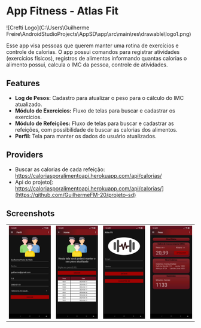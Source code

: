 # App Fitness - Atlas Fit

![Crefti Logo](C:\Users\Guilherme Freire\AndroidStudioProjects\AppSD\app\src\main\res\drawable\logo1.png)

Esse app visa pessoas que querem manter uma rotina de exercícios e controle de calorias. O app possui  comandos para registrar atividades (exercícios físicos), registros de alimentos informando quantas calorias o alimento possui, calcula o IMC da pessoa, controle de atividades. 
## Features

- **Log de Pesos:** Cadastro para atualizar o peso para o cálculo do IMC atualizado.
- **Módulo de Exercícios:** Fluxo de telas para buscar e cadastrar os exercícios.
- **Módulo de Refeições:** Fluxo de telas para buscar e cadastrar as refeições, com possibilidade de buscar as calorias dos alimentos.
- **Perfil:** Tela para manter os dados do usuário atualizados.

## Providers

- Buscar as calorias de cada refeição: https://caloriasporalimentoapi.herokuapp.com/api/calorias/
- Api do projeto[: https://caloriasporalimentoapi.herokuapp.com/api/calorias/](https://github.com/GuilhermeFM-20/projeto-sd)

## Screenshots

<table>
  <tr>
    <td><img src="img/perfil.jpeg" width="200"> </td>
    <td><img src="img/log.jpeg" width="200"> </td>
    <td><img src="img/login.jpeg" width="200"> </td>
    <td><img src="img/dashboard.jpeg" width="200"> </td>
  </tr>
</table>

